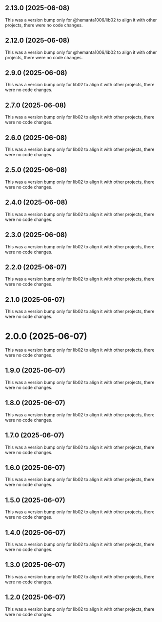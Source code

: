 ## 2.13.0 (2025-06-08)

This was a version bump only for @hemanta1006/lib02 to align it with other projects, there were no code changes.

## 2.12.0 (2025-06-08)

This was a version bump only for @hemanta1006/lib02 to align it with other projects, there were no code changes.

## 2.9.0 (2025-06-08)

This was a version bump only for lib02 to align it with other projects, there were no code changes.

## 2.7.0 (2025-06-08)

This was a version bump only for lib02 to align it with other projects, there were no code changes.

## 2.6.0 (2025-06-08)

This was a version bump only for lib02 to align it with other projects, there were no code changes.

## 2.5.0 (2025-06-08)

This was a version bump only for lib02 to align it with other projects, there were no code changes.

## 2.4.0 (2025-06-08)

This was a version bump only for lib02 to align it with other projects, there were no code changes.

## 2.3.0 (2025-06-08)

This was a version bump only for lib02 to align it with other projects, there were no code changes.

## 2.2.0 (2025-06-07)

This was a version bump only for lib02 to align it with other projects, there were no code changes.

## 2.1.0 (2025-06-07)

This was a version bump only for lib02 to align it with other projects, there were no code changes.

# 2.0.0 (2025-06-07)

This was a version bump only for lib02 to align it with other projects, there were no code changes.

## 1.9.0 (2025-06-07)

This was a version bump only for lib02 to align it with other projects, there were no code changes.

## 1.8.0 (2025-06-07)

This was a version bump only for lib02 to align it with other projects, there were no code changes.

## 1.7.0 (2025-06-07)

This was a version bump only for lib02 to align it with other projects, there were no code changes.

## 1.6.0 (2025-06-07)

This was a version bump only for lib02 to align it with other projects, there were no code changes.

## 1.5.0 (2025-06-07)

This was a version bump only for lib02 to align it with other projects, there were no code changes.

## 1.4.0 (2025-06-07)

This was a version bump only for lib02 to align it with other projects, there were no code changes.

## 1.3.0 (2025-06-07)

This was a version bump only for lib02 to align it with other projects, there were no code changes.

## 1.2.0 (2025-06-07)

This was a version bump only for lib02 to align it with other projects, there were no code changes.